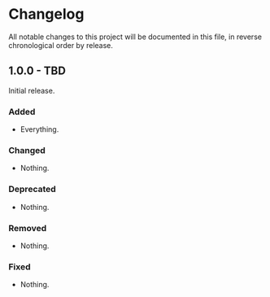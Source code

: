 # Changelog

All notable changes to this project will be documented in this file, in reverse chronological order by release.

## 1.0.0 - TBD

Initial release.

### Added

- Everything.

### Changed

- Nothing.

### Deprecated

- Nothing.

### Removed

- Nothing.

### Fixed

- Nothing.

